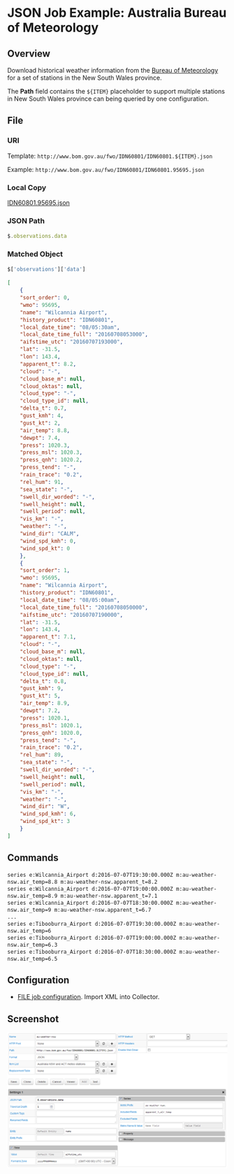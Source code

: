 # JSON Job Example: Australia Bureau of Meteorology

## Overview

Download historical weather information from the [Bureau of Meteorology](http://www.bom.gov.au) for a set of stations in the New South Wales province.

The **Path** field contains the `${ITEM}` placeholder to support multiple stations in New South Wales province can being queried by one configuration.

## File

### URI

Template: `http://www.bom.gov.au/fwo/IDN60801/IDN60801.${ITEM}.json`

Example: `http://www.bom.gov.au/fwo/IDN60801/IDN60801.95695.json`

### Local Copy

[IDN60801.95695.json](./IDN60801.95695.json)

### JSON Path

```javascript
$.observations.data
```

### Matched Object

```javascript
$['observations']['data']
```

```json
[
    {
    "sort_order": 0,
    "wmo": 95695,
    "name": "Wilcannia Airport",
    "history_product": "IDN60801",
    "local_date_time": "08/05:30am",
    "local_date_time_full": "20160708053000",
    "aifstime_utc": "20160707193000",
    "lat": -31.5,
    "lon": 143.4,
    "apparent_t": 8.2,
    "cloud": "-",
    "cloud_base_m": null,
    "cloud_oktas": null,
    "cloud_type": "-",
    "cloud_type_id": null,
    "delta_t": 0.7,
    "gust_kmh": 4,
    "gust_kt": 2,
    "air_temp": 8.8,
    "dewpt": 7.4,
    "press": 1020.3,
    "press_msl": 1020.3,
    "press_qnh": 1020.2,
    "press_tend": "-",
    "rain_trace": "0.2",
    "rel_hum": 91,
    "sea_state": "-",
    "swell_dir_worded": "-",
    "swell_height": null,
    "swell_period": null,
    "vis_km": "-",
    "weather": "-",
    "wind_dir": "CALM",
    "wind_spd_kmh": 0,
    "wind_spd_kt": 0
    },
    {
    "sort_order": 1,
    "wmo": 95695,
    "name": "Wilcannia Airport",
    "history_product": "IDN60801",
    "local_date_time": "08/05:00am",
    "local_date_time_full": "20160708050000",
    "aifstime_utc": "20160707190000",
    "lat": -31.5,
    "lon": 143.4,
    "apparent_t": 7.1,
    "cloud": "-",
    "cloud_base_m": null,
    "cloud_oktas": null,
    "cloud_type": "-",
    "cloud_type_id": null,
    "delta_t": 0.8,
    "gust_kmh": 9,
    "gust_kt": 5,
    "air_temp": 8.9,
    "dewpt": 7.2,
    "press": 1020.1,
    "press_msl": 1020.1,
    "press_qnh": 1020.0,
    "press_tend": "-",
    "rain_trace": "0.2",
    "rel_hum": 89,
    "sea_state": "-",
    "swell_dir_worded": "-",
    "swell_height": null,
    "swell_period": null,
    "vis_km": "-",
    "weather": "-",
    "wind_dir": "W",
    "wind_spd_kmh": 6,
    "wind_spd_kt": 3
    }
]
```

## Commands

```ls
series e:Wilcannia_Airport d:2016-07-07T19:30:00.000Z m:au-weather-nsw.air_temp=8.8 m:au-weather-nsw.apparent_t=8.2
series e:Wilcannia_Airport d:2016-07-07T19:00:00.000Z m:au-weather-nsw.air_temp=8.9 m:au-weather-nsw.apparent_t=7.1
series e:Wilcannia_Airport d:2016-07-07T18:30:00.000Z m:au-weather-nsw.air_temp=9 m:au-weather-nsw.apparent_t=6.7
...
series e:Tibooburra_Airport d:2016-07-07T19:30:00.000Z m:au-weather-nsw.air_temp=6
series e:Tibooburra_Airport d:2016-07-07T19:00:00.000Z m:au-weather-nsw.air_temp=6.3
series e:Tibooburra_Airport d:2016-07-07T18:30:00.000Z m:au-weather-nsw.air_temp=6.5
```

## Configuration

* [FILE job configuration](./australia-weather-job.xml). Import XML into Collector.

## Screenshot

![Job Screenshot](./australia-weather-config.png)
